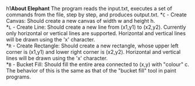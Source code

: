 h1**About Elephant**
The program reads the input.txt, executes a set of commands from the file, step by step, and produces output.txt. 
*`C` - Create Canvas: Should create a new canvas of width w and height h.  
*`L` - Create Line: Should create a new line from (x1,y1) to (x2,y2). Currently only horizontal or vertical lines are supported. Horizontal and vertical lines will be drawn using the 'x' character.  
*`R` - Create Rectangle: Should create a new rectangle, whose upper left corner is (x1,y1) and lower right corner is (x2,y2). Horizontal and vertical lines will be drawn using the 'x' character.  
*`B` - Bucket Fill: Should fill the entire area connected to (x,y) with "colour" c. The behavior of this is the same as that of the "bucket fill" tool in paint programs.


